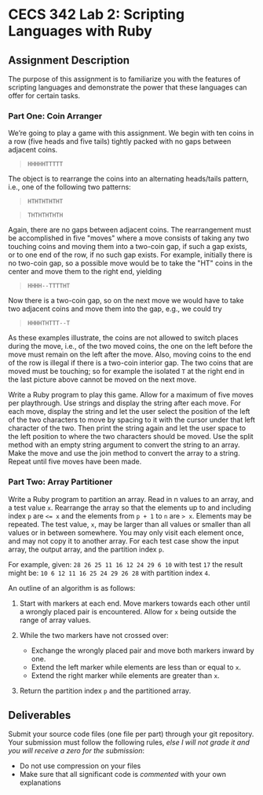 # CECS 342 Lab 2: Scripting Languages with Ruby

## Assignment Description

The purpose of this assignment is to familiarize you with the features of scripting languages and demonstrate the power that these languages can offer for certain tasks.

### Part One: Coin Arranger

We’re going to play a game with this assignment. We begin with ten coins in a row (five heads and five tails) tightly packed with no gaps between adjacent coins.

> `HHHHHTTTTT`

The object is to rearrange the coins into an alternating heads/tails pattern, i.e., one of the following two patterns:

> `HTHTHTHTHT`

> `THTHTHTHTH`

Again, there are no gaps between adjacent coins. The rearrangement must be accomplished in five "moves" where a move consists of taking any two touching coins and moving them into a two-coin gap, if such a gap exists, or to one end of the row, if no such gap exists. For example, initially there is no two-coin gap, so a possible move would be to take the "HT" coins in the center and move them to the right end, yielding

> `HHHH--TTTTHT`

Now there is a two-coin gap, so on the next move we would have to take two adjacent coins and move them into the gap, e.g., we could try

> `HHHHTHTTT--T`

As these examples illustrate, the coins are not allowed to switch places during the move, i.e., of the two moved coins, the one on the left before the move must remain on the left after the move. Also, moving coins to the end of the row is illegal if there is a two-coin interior gap. The two coins that are moved must be touching; so for example the isolated `T` at the right end in the last picture above cannot be moved on the next move.

Write a Ruby program to play this game. Allow for a maximum of five moves per playthrough. Use strings and display the string after each move. For each move, display the string and let the user select the position of the left of the two characters to move by spacing to it with the cursor under that left character of the two. Then print the string again and let the user space to the left position to where the two characters should be moved. Use the split method with an empty string argument to convert the string to an array. Make the move and use the join method to convert the array to a string. Repeat until five moves have been made.

### Part Two: Array Partitioner

Write a Ruby program to partition an array. Read in n values to an array, and a test value `x`. Rearrange the array so that the elements up to and including index `p` are `<= x` and the elements from `p + 1` to `n` are `> x`. Elements may be repeated. The test value, `x`, may be larger than all values or smaller than all values or in between somewhere. You may only visit each element once, and may not copy it to another array. For each test case show the input array, the output array, and the partition index `p`.

For example, given: `28 26 25 11 16 12 24 29 6 10` with test `17` the result might be: `10 6 12 11 16 25 24 29 26 28` with partition index `4`.

An outline of an algorithm is as follows:

1. Start with markers at each end. Move markers towards each other until a wrongly placed pair is encountered. Allow for `x` being outside the range of array values.

2. While the two markers have not crossed over:
   * Exchange the wrongly placed pair and move both markers inward by one.
   * Extend the left marker while elements are less than or equal to `x`.
   * Extend the right marker while elements are greater than `x`.

3. Return the partition index `p` and the partitioned array.

## Deliverables

Submit your source code files (one file per part) through your git repository. Your submission must follow the following rules, *else I will not grade it and you will receive a zero for the submission*:

* Do not use compression on your files
* Make sure that all significant code is *commented* with your own explanations

